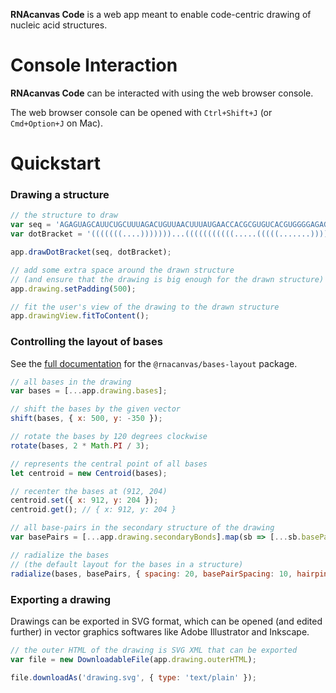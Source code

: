 <b>RNAcanvas Code</b> is a web app meant to enable code-centric drawing of nucleic acid structures.

# Console Interaction

<b>RNAcanvas Code</b> can be interacted with using the web browser console.

The web browser console can be opened with `Ctrl+Shift+J` (or `Cmd+Option+J` on Mac).

# Quickstart

### Drawing a structure

```javascript
// the structure to draw
var seq = 'AGAGUAGCAUUCUGCUUUAGACUGUUAACUUUAUGAACCACGCGUGUCACGUGGGGAGAGUUAACAGCGCCC';
var dotBracket = '(((((((....)))))))...(((((((((((.....(((((.......)))))..))))))))))).....';

app.drawDotBracket(seq, dotBracket);

// add some extra space around the drawn structure
// (and ensure that the drawing is big enough for the drawn structure)
app.drawing.setPadding(500);

// fit the user's view of the drawing to the drawn structure
app.drawingView.fitToContent();
```

### Controlling the layout of bases

See the [full documentation](https://pzhaojohnson.github.io/rnacanvas.bases-layout/)
for the `@rnacanvas/bases-layout` package.

```javascript
// all bases in the drawing
var bases = [...app.drawing.bases];

// shift the bases by the given vector
shift(bases, { x: 500, y: -350 });

// rotate the bases by 120 degrees clockwise
rotate(bases, 2 * Math.PI / 3);

// represents the central point of all bases
let centroid = new Centroid(bases);

// recenter the bases at (912, 204)
centroid.set({ x: 912, y: 204 });
centroid.get(); // { x: 912, y: 204 }

// all base-pairs in the secondary structure of the drawing
var basePairs = [...app.drawing.secondaryBonds].map(sb => [...sb.basePair]];

// radialize the bases
// (the default layout for the bases in a structure)
radialize(bases, basePairs, { spacing: 20, basePairSpacing: 10, hairpinLoopSpacing: 10 });
```

### Exporting a drawing

Drawings can be exported in SVG format,
which can be opened (and edited further) in vector graphics softwares
like Adobe Illustrator and Inkscape.

```javascript
// the outer HTML of the drawing is SVG XML that can be exported
var file = new DownloadableFile(app.drawing.outerHTML);

file.downloadAs('drawing.svg', { type: 'text/plain' });
```
